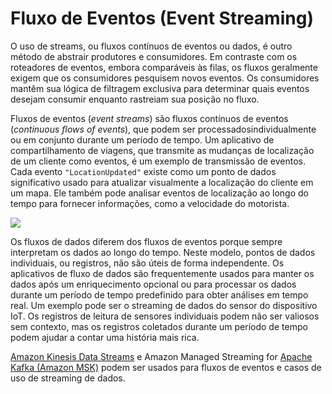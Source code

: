 # Fluxo de Eventos (Event Streaming)

O uso de streams, ou fluxos contínuos de eventos ou dados, é outro método de abstrair produtores e consumidores. Em contraste com os roteadores de eventos, embora comparáveis ​​às filas, os fluxos geralmente exigem que os consumidores pesquisem novos eventos. Os consumidores mantêm sua lógica de filtragem exclusiva para determinar quais eventos desejam consumir enquanto rastreiam sua posição no fluxo.

Fluxos de eventos (_event streams_) são fluxos contínuos de eventos (_continuous flows of events_), que podem ser processados ​​individualmente ou em conjunto durante um período de tempo. Um aplicativo de compartilhamento de viagens, que transmite as mudanças de localização de um cliente como eventos, é um exemplo de transmissão de eventos. Cada evento `"LocationUpdated"` existe como um ponto de dados significativo usado para atualizar visualmente a localização do cliente em um mapa. Ele também pode analisar eventos de localização ao longo do tempo para fornecer informações, como a velocidade do motorista.

![](https://serverlessland.com/assets/images/eda/event-streaming-messaging.png)

Os fluxos de dados diferem dos fluxos de eventos porque sempre interpretam os dados ao longo do tempo. Neste modelo, pontos de dados individuais, ou registros, não são úteis de forma independente. Os aplicativos de fluxo de dados são frequentemente usados ​​para manter os dados após um enriquecimento opcional ou para processar os dados durante um período de tempo predefinido para obter análises em tempo real. Um exemplo pode ser o streaming de dados do sensor do dispositivo IoT. Os registros de leitura de sensores individuais podem não ser valiosos sem contexto, mas os registros coletados durante um período de tempo podem ajudar a contar uma história mais rica.

[Amazon Kinesis Data Streams](https://aws.amazon.com/kinesis/data-streams/) e Amazon Managed Streaming for [Apache Kafka (Amazon MSK)](https://aws.amazon.com/msk/) podem ser usados ​​para fluxos de eventos e casos de uso de streaming de dados.
